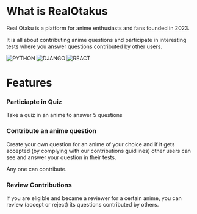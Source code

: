 # What is RealOtakus

Real Otaku is a platform for anime enthusiasts and fans founded in 2023.

It is all about contributing anime questions and participate in interesting tests where you answer questions contributed by other users.

![PYTHON](https://img.shields.io/badge/Python-3776AB?style=for-the-badge&logo=python&logoColor=white)
![DJANGO](https://img.shields.io/badge/Django-092E20?style=for-the-badge&logo=django&logoColor=white)
![REACT](https://img.shields.io/badge/React-20232A?style=for-the-badge&logo=react&logoColor=61DAFB)

# Features

### Particiapte in Quiz

Take a quiz in an anime to answer 5 questions

### Contribute an anime question

Create your own question for an anime of your choice and if it gets accepted (by complying with our contributions guidlines) other users can see and answer your question in their tests.

Any one can contribute.

### Review Contributions

If you are eligible and became a reviewer for a certain anime, you can review (accept or reject) its questions contributed by others.
